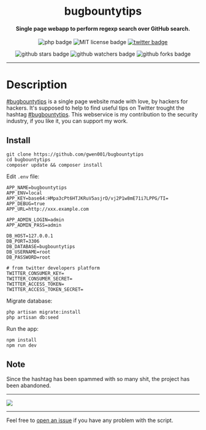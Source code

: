 <h1 align="center">bugbountytips</h1>

<h4 align="center">Single page webapp to perform regexp search over GitHub search.</h4>

<p align="center">
    <img src="https://img.shields.io/badge/php-%3E=7.2.5-blue" alt="php badge">
    <img src="https://img.shields.io/badge/license-MIT-green" alt="MIT license badge">
    <a href="https://twitter.com/intent/tweet?text=https%3a%2f%2fgithub.com%2fgwen001%2fbugbountytips%2f" target="_blank"><img src="https://img.shields.io/twitter/url?style=social&url=https%3A%2F%2Fgithub.com%2Fgwen001%2Fbugbountytips" alt="twitter badge"></a>
</p>

<p align="center">
    <img src="https://img.shields.io/github/stars/gwen001/bugbountytips?style=social" alt="github stars badge">
    <img src="https://img.shields.io/github/watchers/gwen001/bugbountytips?style=social" alt="github watchers badge">
    <img src="https://img.shields.io/github/forks/gwen001/bugbountytips?style=social" alt="github forks badge">
</p>

---

# Description

[#bugbountytips](http://bugbountytips.me) is a single page website made with love, by hackers for hackers.
It's supposed to help to find useful tips on Twitter trought the hashtag [#bugbountytips](https://twitter.com/search?q=%23bugbountytips&src=typed_query&f=live).
This webservice is my contribution to the security industry, if you like it, you can support my work.

## Install

```
git clone https://github.com/gwen001/bugbountytips
cd bugbountytips
composer update && composer install
```

Edit `.env` file:
```
APP_NAME=bugbountytips
APP_ENV=local
APP_KEY=base64:HMpa3cPt6HTJKRuV5asjrD/vj2P1w8mE71i7LPPG/TI=
APP_DEBUG=true
APP_URL=http://xxx.example.com

APP_ADMIN_LOGIN=admin
APP_ADMIN_PASS=admin

DB_HOST=127.0.0.1
DB_PORT=3306
DB_DATABASE=bugbountytips
DB_USERNAME=root
DB_PASSWORD=root

# from twitter developers platform
TWITTER_CONSUMER_KEY=
TWITTER_CONSUMER_SECRET=
TWITTER_ACCESS_TOKEN=
TWITTER_ACCESS_TOKEN_SECRET=
```

Migrate database:
```
php artisan migrate:install
php artisan db:seed
```

Run the app:
```
npm install
npm run dev
```

## Note

Since the hashtag has been spammed with so many shit, the project has been abandoned.  

---

<img src="https://raw.githubusercontent.com/gwen001/bugbountytips/master/preview.png">

---

Feel free to [open an issue](/../../issues/) if you have any problem with the script.  
